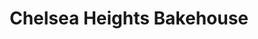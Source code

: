---
title: "Chelsea Heights Bakehouse"
url: /chelsea-heights/chelsea-heights-bakehouse/
shop: Bäckerei
---